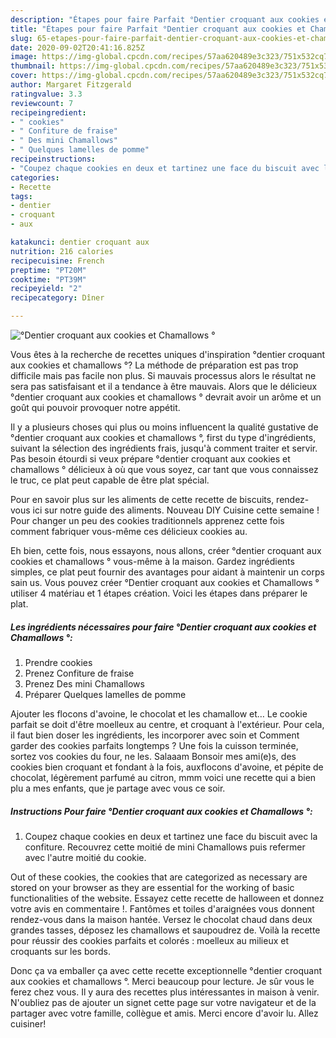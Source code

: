 ```yaml
---
description: "Étapes pour faire Parfait °Dentier croquant aux cookies et Chamallows °"
title: "Étapes pour faire Parfait °Dentier croquant aux cookies et Chamallows °"
slug: 65-etapes-pour-faire-parfait-dentier-croquant-aux-cookies-et-chamallows
date: 2020-09-02T20:41:16.825Z
image: https://img-global.cpcdn.com/recipes/57aa620489e3c323/751x532cq70/dentier-croquant-aux-cookies-et-chamallows-photo-principale-de-la-recette.jpg
thumbnail: https://img-global.cpcdn.com/recipes/57aa620489e3c323/751x532cq70/dentier-croquant-aux-cookies-et-chamallows-photo-principale-de-la-recette.jpg
cover: https://img-global.cpcdn.com/recipes/57aa620489e3c323/751x532cq70/dentier-croquant-aux-cookies-et-chamallows-photo-principale-de-la-recette.jpg
author: Margaret Fitzgerald
ratingvalue: 3.3
reviewcount: 7
recipeingredient:
- " cookies"
- " Confiture de fraise"
- " Des mini Chamallows"
- " Quelques lamelles de pomme"
recipeinstructions:
- "Coupez chaque cookies en deux et tartinez une face du biscuit avec la confiture. Recouvrez cette moitié de mini Chamallows puis refermer avec l&#39;autre moitié du cookie."
categories:
- Recette
tags:
- dentier
- croquant
- aux

katakunci: dentier croquant aux 
nutrition: 216 calories
recipecuisine: French
preptime: "PT20M"
cooktime: "PT39M"
recipeyield: "2"
recipecategory: Dîner

---
```



![°Dentier croquant aux cookies et Chamallows °](https://img-global.cpcdn.com/recipes/57aa620489e3c323/751x532cq70/dentier-croquant-aux-cookies-et-chamallows-photo-principale-de-la-recette.jpg)

Vous êtes à la recherche de recettes uniques d'inspiration °dentier croquant aux cookies et chamallows °? La méthode de préparation est pas trop difficile mais pas facile non plus. Si mauvais processus alors le résultat ne sera pas satisfaisant et il a tendance à être mauvais. Alors que le délicieux °dentier croquant aux cookies et chamallows ° devrait avoir un arôme et un goût qui pouvoir provoquer notre appétit.

Il y a plusieurs choses qui plus ou moins influencent la qualité gustative de °dentier croquant aux cookies et chamallows °, first du type d'ingrédients, suivant la sélection des ingrédients frais, jusqu'à comment traiter et servir. Pas besoin étourdi si veux prépare °dentier croquant aux cookies et chamallows ° délicieux à où que vous soyez, car tant que vous connaissez le truc, ce plat peut capable de être plat spécial.

Pour en savoir plus sur les aliments de cette recette de biscuits, rendez-vous ici sur notre guide des aliments. Nouveau DIY Cuisine cette semaine ! Pour changer un peu des cookies traditionnels apprenez cette fois comment fabriquer vous-même ces délicieux cookies au.


Eh bien, cette fois, nous essayons, nous allons, créer °dentier croquant aux cookies et chamallows ° vous-même à la maison. Gardez ingrédients simples, ce plat peut fournir des avantages pour aidant à maintenir un corps sain us. Vous pouvez créer °Dentier croquant aux cookies et Chamallows ° utiliser 4 matériau et 1 étapes création. Voici les étapes dans préparer le plat.

<!--inarticleads1-->

##### Les ingrédients nécessaires pour faire °Dentier croquant aux cookies et Chamallows °:

1. Prendre  cookies
1. Prenez  Confiture de fraise
1. Prenez  Des mini Chamallows
1. Préparer  Quelques lamelles de pomme


Ajouter les flocons d&#39;avoine, le chocolat et les chamallow et… Le cookie parfait se doit d&#39;être moelleux au centre, et croquant à l&#39;extérieur. Pour cela, il faut bien doser les ingrédients, les incorporer avec soin et Comment garder des cookies parfaits longtemps ? Une fois la cuisson terminée, sortez vos cookies du four, ne les. Salaaam Bonsoir mes ami(e)s, des cookies bien croquant et fondant à la fois, auxflocons d&#39;avoine, et pépite de chocolat, légèrement parfumé au citron, mmm voici une recette qui a bien plu a mes enfants, que je partage avec vous ce soir. 

<!--inarticleads2-->

##### Instructions Pour faire °Dentier croquant aux cookies et Chamallows °:

1. Coupez chaque cookies en deux et tartinez une face du biscuit avec la confiture. Recouvrez cette moitié de mini Chamallows puis refermer avec l&#39;autre moitié du cookie.


Out of these cookies, the cookies that are categorized as necessary are stored on your browser as they are essential for the working of basic functionalities of the website. Essayez cette recette de halloween et donnez votre avis en commentaire !. Fantômes et toiles d&#39;araignées vous donnent rendez-vous dans la maison hantée. Versez le chocolat chaud dans deux grandes tasses, déposez les chamallows et saupoudrez de. Voilà la recette pour réussir des cookies parfaits et colorés : moelleux au milieux et croquants sur les bords. 


Donc ça va emballer ça avec cette recette exceptionnelle °dentier croquant aux cookies et chamallows °. Merci beaucoup pour lecture. Je sûr vous le ferez chez vous. Il y aura des recettes plus  intéressantes in maison à venir. N'oubliez pas de ajouter un signet cette page sur votre navigateur et de la partager avec votre famille, collègue et amis. Merci encore d'avoir lu. Allez cuisiner!
